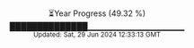<p align="center">
⏳Year Progress (49.32 %) <br>
██████████████▁▁▁▁▁▁▁▁▁▁▁▁▁▁▁▁ <br>
<sub>Updated: Sat, 29 Jun 2024 12:33:13 GMT</sub>
</p>

